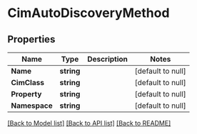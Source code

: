 # CimAutoDiscoveryMethod

## Properties
Name | Type | Description | Notes
------------ | ------------- | ------------- | -------------
**Name** | **string** |  | [default to null]
**CimClass** | **string** |  | [default to null]
**Property** | **string** |  | [default to null]
**Namespace** | **string** |  | [default to null]

[[Back to Model list]](../README.md#documentation-for-models) [[Back to API list]](../README.md#documentation-for-api-endpoints) [[Back to README]](../README.md)


